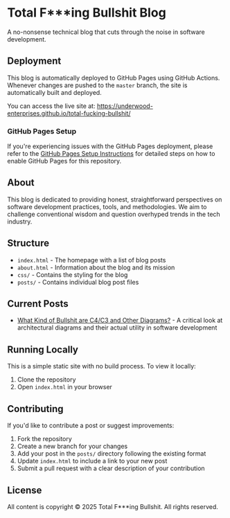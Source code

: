 # Total F***ing Bullshit Blog

A no-nonsense technical blog that cuts through the noise in software development.

## Deployment

This blog is automatically deployed to GitHub Pages using GitHub Actions. Whenever changes are pushed to the `master` branch, the site is automatically built and deployed.

You can access the live site at: https://underwood-enterprises.github.io/total-fucking-bullshit/

### GitHub Pages Setup

If you're experiencing issues with the GitHub Pages deployment, please refer to the [GitHub Pages Setup Instructions](GITHUB_PAGES_SETUP.md) for detailed steps on how to enable GitHub Pages for this repository.

## About

This blog is dedicated to providing honest, straightforward perspectives on software development practices, tools, and methodologies. We aim to challenge conventional wisdom and question overhyped trends in the tech industry.

## Structure

- `index.html` - The homepage with a list of blog posts
- `about.html` - Information about the blog and its mission
- `css/` - Contains the styling for the blog
- `posts/` - Contains individual blog post files

## Current Posts

- [What Kind of Bullshit are C4/C3 and Other Diagrams?](posts/c4-c3-diagrams.html) - A critical look at architectural diagrams and their actual utility in software development

## Running Locally

This is a simple static site with no build process. To view it locally:

1. Clone the repository
2. Open `index.html` in your browser

## Contributing

If you'd like to contribute a post or suggest improvements:

1. Fork the repository
2. Create a new branch for your changes
3. Add your post in the `posts/` directory following the existing format
4. Update `index.html` to include a link to your new post
5. Submit a pull request with a clear description of your contribution

## License

All content is copyright © 2025 Total F***ing Bullshit. All rights reserved.
